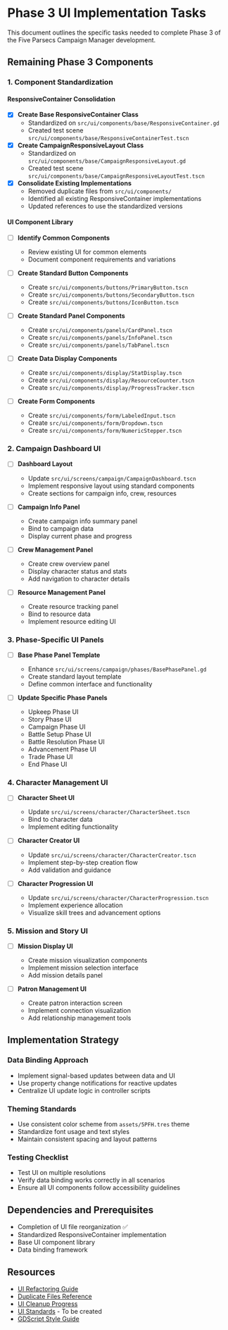 # Phase 3 UI Implementation Tasks

This document outlines the specific tasks needed to complete Phase 3 of the Five Parsecs Campaign Manager development.

## Remaining Phase 3 Components

### 1. Component Standardization 

#### ResponsiveContainer Consolidation
- [x] **Create Base ResponsiveContainer Class**
  - Standardized on `src/ui/components/base/ResponsiveContainer.gd`
  - Created test scene `src/ui/components/base/ResponsiveContainerTest.tscn`
- [x] **Create CampaignResponsiveLayout Class**
  - Standardized on `src/ui/components/base/CampaignResponsiveLayout.gd`
  - Created test scene `src/ui/components/base/CampaignResponsiveLayoutTest.tscn`
- [x] **Consolidate Existing Implementations**
  - Removed duplicate files from `src/ui/components/`
  - Identified all existing ResponsiveContainer implementations 
  - Updated references to use the standardized versions

#### UI Component Library
- [ ] **Identify Common Components**
  - Review existing UI for common elements
  - Document component requirements and variations

- [ ] **Create Standard Button Components**
  - Create `src/ui/components/buttons/PrimaryButton.tscn`
  - Create `src/ui/components/buttons/SecondaryButton.tscn` 
  - Create `src/ui/components/buttons/IconButton.tscn`

- [ ] **Create Standard Panel Components**
  - Create `src/ui/components/panels/CardPanel.tscn`
  - Create `src/ui/components/panels/InfoPanel.tscn`
  - Create `src/ui/components/panels/TabPanel.tscn`

- [ ] **Create Data Display Components**
  - Create `src/ui/components/display/StatDisplay.tscn`
  - Create `src/ui/components/display/ResourceCounter.tscn`
  - Create `src/ui/components/display/ProgressTracker.tscn`

- [ ] **Create Form Components**
  - Create `src/ui/components/form/LabeledInput.tscn`
  - Create `src/ui/components/form/Dropdown.tscn`
  - Create `src/ui/components/form/NumericStepper.tscn`

### 2. Campaign Dashboard UI

- [ ] **Dashboard Layout**
  - Update `src/ui/screens/campaign/CampaignDashboard.tscn`
  - Implement responsive layout using standard components
  - Create sections for campaign info, crew, resources

- [ ] **Campaign Info Panel**
  - Create campaign info summary panel
  - Bind to campaign data
  - Display current phase and progress

- [ ] **Crew Management Panel**
  - Create crew overview panel
  - Display character status and stats
  - Add navigation to character details

- [ ] **Resource Management Panel**
  - Create resource tracking panel
  - Bind to resource data
  - Implement resource editing UI

### 3. Phase-Specific UI Panels

- [ ] **Base Phase Panel Template**
  - Enhance `src/ui/screens/campaign/phases/BasePhasePanel.gd`
  - Create standard layout template
  - Define common interface and functionality

- [ ] **Update Specific Phase Panels**
  - Upkeep Phase UI
  - Story Phase UI
  - Campaign Phase UI
  - Battle Setup Phase UI
  - Battle Resolution Phase UI
  - Advancement Phase UI
  - Trade Phase UI
  - End Phase UI

### 4. Character Management UI

- [ ] **Character Sheet UI**
  - Update `src/ui/screens/character/CharacterSheet.tscn`
  - Bind to character data
  - Implement editing functionality

- [ ] **Character Creator UI**
  - Update `src/ui/screens/character/CharacterCreator.tscn`
  - Implement step-by-step creation flow
  - Add validation and guidance

- [ ] **Character Progression UI**
  - Update `src/ui/screens/character/CharacterProgression.tscn`
  - Implement experience allocation
  - Visualize skill trees and advancement options

### 5. Mission and Story UI

- [ ] **Mission Display UI**
  - Create mission visualization components
  - Implement mission selection interface
  - Add mission details panel

- [ ] **Patron Management UI**
  - Create patron interaction screen
  - Implement connection visualization
  - Add relationship management tools

## Implementation Strategy

### Data Binding Approach
- Implement signal-based updates between data and UI
- Use property change notifications for reactive updates
- Centralize UI update logic in controller scripts

### Theming Standards
- Use consistent color scheme from `assets/5PFH.tres` theme
- Standardize font usage and text styles
- Maintain consistent spacing and layout patterns

### Testing Checklist
- Test UI on multiple resolutions
- Verify data binding works correctly in all scenarios
- Ensure all UI components follow accessibility guidelines

## Dependencies and Prerequisites

- Completion of UI file reorganization ✅
- Standardized ResponsiveContainer implementation
- Base UI component library
- Data binding framework

## Resources

- [UI Refactoring Guide](ui_refactoring_guide.md)
- [Duplicate Files Reference](ui_duplicate_files.md)
- [UI Cleanup Progress](ui_cleanup_progress.md)
- [UI Standards](#) - To be created
- [GDScript Style Guide](https://docs.godotengine.org/en/stable/tutorials/scripting/gdscript/gdscript_styleguide.html) 